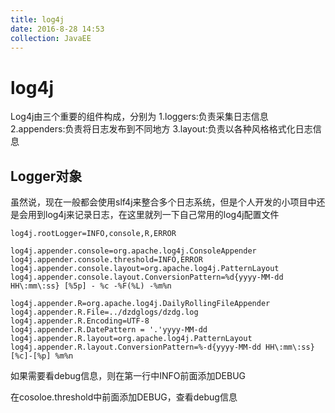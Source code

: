 ```yaml
---
title: log4j
date: 2016-8-28 14:53
collection: JavaEE
---
```


# log4j

Log4j由三个重要的组件构成，分别为
1.loggers:负责采集日志信息
2.appenders:负责将日志发布到不同地方
3.layout:负责以各种风格格式化日志信息

## Logger对象



虽然说，现在一般都会使用slf4j来整合多个日志系统，但是个人开发的小项目中还是会用到log4j来记录日志，在这里就列一下自己常用的log4j配置文件

```properties
log4j.rootLogger=INFO,console,R,ERROR 
  
log4j.appender.console=org.apache.log4j.ConsoleAppender  
log4j.appender.console.threshold=INFO,ERROR 
log4j.appender.console.layout=org.apache.log4j.PatternLayout  
log4j.appender.console.layout.ConversionPattern=%d{yyyy-MM-dd HH\:mm\:ss} [%5p] - %c -%F(%L) -%m%n  
  
log4j.appender.R=org.apache.log4j.DailyRollingFileAppender 
log4j.appender.R.File=../dzdglogs/dzdg.log
log4j.appender.R.Encoding=UTF-8
log4j.appender.R.DatePattern = '.'yyyy-MM-dd 
log4j.appender.R.layout=org.apache.log4j.PatternLayout 
log4j.appender.R.layout.ConversionPattern=%-d{yyyy-MM-dd HH\:mm\:ss} [%c]-[%p] %m%n  
```

如果需要看debug信息，则在第一行中INFO前面添加DEBUG

在cosoloe.threshold中前面添加DEBUG，查看debug信息



